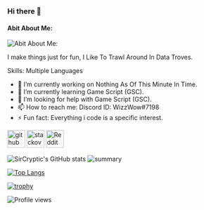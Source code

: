 ### Hi there 👋
#### Abit About Me:
![Abit About Me:](https://64.media.tumblr.com/32b0064f4de95433b6ce9b0886fb0bb9/tumblr_pl3415yPCd1w5tjdn_540.gifv)

I make things just for fun, I Like To Trawl Around In Data Troves.

Skills: Multiple Languages

- 🔭 I’m currently working on Nothing As Of This Minute In Time. 
- 🌱 I’m currently learning Game Script (GSC). 
- 🤔 I’m looking for help with Game Script (GSC). 
- 📫 How to reach me: Discord ID: WizzWow#7198 
- ⚡ Fun fact: Everything i code is a specific interest. 


[<img src='https://cdn.jsdelivr.net/npm/simple-icons@3.0.1/icons/github.svg' alt='github' height='40'>](https://github.com/SirCryptic)  [<img src='https://cdn.jsdelivr.net/npm/simple-icons@3.0.1/icons/stackoverflow.svg' alt='stackoverflow' height='40'>](https://stackoverflow.com/users/18584596)  [<img src='https://cdn.jsdelivr.net/npm/simple-icons@3.0.1/icons/reddit.svg' alt='Reddit' height='40'>](https://www.reddit.com/user/S1rCrpt1c)  


![SirCryptic's GitHub stats](https://github-readme-stats.vercel.app/api?username=SirCryptic&show_icons=true&theme=radical)
![summary](https://github-profile-summary-cards.vercel.app/api/cards/profile-details?username=SirCryptic&theme=monokai)

[![Top Langs](https://github-readme-stats.vercel.app/api/top-langs/?username=SirCryptic)](https://github.com/SirCryptic/github-readme-stats&theme=radical)

[![trophy](https://github-profile-trophy.vercel.app/?username=SirCryptic)](https://github.com/ryo-ma/github-profile-trophy)

![Profile views](https://gpvc.arturio.dev/SirCryptic) 
